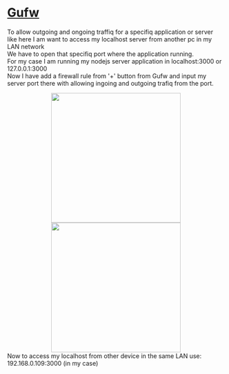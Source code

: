 # [Gufw](https://help.ubuntu.com/community/Gufw)  
To allow outgoing and ongoing traffiq for a specifiq application or server  
like here I am want to access my localhost server from another pc in my LAN network  
We have to open that specifiq port where the application running.  
For my case I am running my nodejs server application in localhost:3000 or 127.0.0.1:3000  
Now I have add a firewall rule from '+' button from Gufw and input my server port there with allowing ingoing and outgoing trafiq
from the port.  
<div align="center">
    <img src="https://github.com/SazinSamin/Samin_Reading_Room/blob/main/Linux/Firewall/Gufw/sc12.png" width="300px"</img> 
    <img src="https://github.com/SazinSamin/Samin_Reading_Room/blob/main/Linux/Firewall/Gufw/sc11.png" width="300px"</img>
</div>
Now to access my localhost from other device in the same LAN use:  
192.168.0.109:3000 (in my case)


